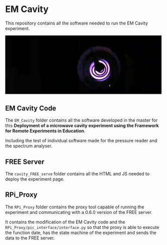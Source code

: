# EM Cavity
This repository contains all the software needed to run the EM Cavity experiment.

<img src="Imagem/cavity.png" width="500">

## EM Cavity Code
The `EM_Cavity` folder contains all the software developed in the master for this **Deployment of a microwave cavity experiment using the Framework for Remote Experiments in Education**.

Including the test of individual software made for the pressure reader and the spectrum analyser.

## FREE Server
The `cavity_FREE_serve` folder contains all the HTML and JS needed to deploy the experiment page.

## RPi_Proxy
The `RPi_Proxy` folder contains the proxy tool capable of running the experiment and communicating with a 0.6.0 version of the FREE server.

It contains the modification of the EM Cavity code and the `RPi_Proxy/pic_interface/interface.py` so that the proxy is able to execute the function date, has the state machine of the experiment and sends the data to the FREE server.


